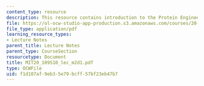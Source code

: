 ```yaml
---
content_type: resource
description: This resource contains introduction to the Protein Engineering module.
file: https://ol-ocw-studio-app-production.s3.amazonaws.com/courses/20-109-laboratory-fundamentals-in-biological-engineering-spring-2010/f1d107af9eb35e79bcff57bf23eb47b7_MIT20_109S10_lec_m2d1.pdf
file_type: application/pdf
learning_resource_types:
- Lecture Notes
parent_title: Lecture Notes
parent_type: CourseSection
resourcetype: Document
title: MIT20_109S10_lec_m2d1.pdf
type: OCWFile
uid: f1d107af-9eb3-5e79-bcff-57bf23eb47b7
---
```

